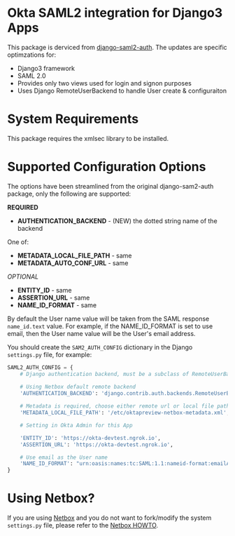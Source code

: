 # Okta SAML2 integration for Django3 Apps

This package is derviced from [django-saml2-auth](https://github.com/fangli/django-saml2-auth).
The updates are specific optimzations for:

   * Django3 framework
   * SAML 2.0
   * Provides only two views used for login and signon purposes
   * Uses Django RemoteUserBackend to handle User create & configuraiton
   
# System Requirements

This package requires the xmlsec library to be installed.
    
# Supported Configuration Options

The options have been streamlined from the original django-sam2-auth package,
only the following are supported:

**REQUIRED**
   * **AUTHENTICATION_BACKEND** - (NEW) the dotted string name of the backend
   
   One of:   
   * **METADATA_LOCAL_FILE_PATH** - same
   * **METADATA_AUTO_CONF_URL** - same
   
*OPTIONAL*      
   * **ENTITY_ID** - same
   * **ASSERTION_URL** - same
   * **NAME_ID_FORMAT** - same

By default the User name value will be taken from the SAML response
`name_id.text` value.  For example, if the NAME_ID_FORMAT is set to use email,
then the User name value will be the User's email address.

You should create the `SAM2_AUTH_CONFIG` dictionary in the Django `settings.py` file,
for example:

````python
SAML2_AUTH_CONFIG = {
    # Django authentication backend, must be a subclass of RemoteUserBackend
    
    # Using Netbox default remote backend
    'AUTHENTICATION_BACKEND': 'django.contrib.auth.backends.RemoteUserBackend',

    # Metadata is required, choose either remote url or local file path
    'METADATA_LOCAL_FILE_PATH': '/etc/oktapreview-netbox-metadata.xml',

    # Setting in Okta Admin for this App

    'ENTITY_ID': 'https://okta-devtest.ngrok.io',
    'ASSERTION_URL': 'https://okta-devtest.ngrok.io',

    # Use email as the User name
    'NAME_ID_FORMAT': "urn:oasis:names:tc:SAML:1.1:nameid-format:emailAddress",
}
````

# Using Netbox?

If you are using [Netbox](https://netbox.readthedocs.io/en/stable/) and you do
not want to fork/modify the system `settings.py` file, please refer to the
[Netbox HOWTO](docs/netbox.md).

   
 
